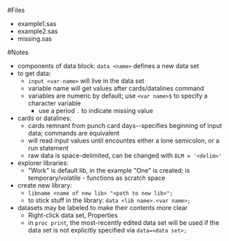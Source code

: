#Files
* example1.sas
* example2.sas
* missing.sas

#Notes
- components of data block:
	`data <name>` defines a new data set
- to get data:
	- `input <var-name>` will live in the data set
	- variable name will get values after cards/datalines command
	- variables are numeric by default; use `<var name>$` to specify a character variable
		- use a period `.` to indicate missing value
- cards or datalines:
	- cards remnant from punch card days--specifies beginning of input data; commands are equivalent
	- will read input values until encountes either a lone semicolon, or a run statement
	- raw data is space-delimited, can be changed with `DLM = '<delim>'`
- explorer libraries:
	- "Work" is default lib, in the example "One" is created; is temporary/volatile - functions as scratch space
- create new library:
	- `libname <name of new lib> "<path to new lib>";`
	- to stick stuff in the library: `data <lib name>.<var name>;`
- datasets may be labeled to make their contents more clear
	- Right-click data set, Properties
	- in `proc print`, the most-recently edited data set will be used if the data set is not explicitly specified via `data=<data set>;`
